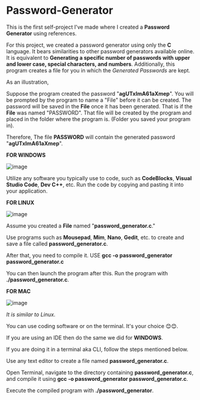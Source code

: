 # Password-Generator
This is the first self-project I've made where I created a **Password Generator** using references.

For this project, we created a password generator using only the **C** language. It bears similarities to other password generators available online. It is equivalent to **Generating a specific number of passwords with upper and lower case, special characters, and numbers**. Additionally, this program creates a file for you in which the _Generated Passwords_ are kept. 

As an illustration,

Suppose the program created the password "**agUTxImA61aXmep**". You will be prompted by the program to name a "File" before it can be created.
The password will be saved in the **File** once it has been generated. That is if the **File** was named "PASSWORD". That file will be created by the program and placed in the folder where the program is. (Folder you saved your program in).  

Therefore, The file **PASSWORD** will contain the generated password "**agUTxImA61aXmep**". 

**FOR WINDOWS** 


![image](https://github.com/Makkkiiii/Password-Generator/assets/148240694/8d509ad9-1d1a-467b-89d0-7d479f42d2d4)



Utilize any software you typically use to code, such as **CodeBlocks**, **Visual Studio Code**, **Dev C++**, etc.
Run the code by copying and pasting it into your application.


**FOR LINUX** 


![image](https://github.com/Makkkiiii/Password-Generator/assets/148240694/87344c86-3469-437f-a53f-cae2531541f8)


Assume you created a **File** named "**password_generator.c**."

Use programs such as **Mousepad**, **Mim**, **Nano**, **Gedit**, etc. to create and save a file called **password_generator.c**.

After that, you need to compile it.
USE **gcc -o password_generator password_generator.c**

You can then launch the program after this.
Run the program with **./password_generator.c**.

**FOR MAC**


![image](https://github.com/Makkkiiii/Password-Generator/assets/148240694/1c970412-db98-4f30-a1bf-b87ae00f8ce3)


_It is similar to Linux._

You can use coding software or on the terminal. It's your choice 😊😊.

If you are using an IDE then do the same we did for **WINDOWS**.

If you are doing it in a terminal aka CLI, follow the steps mentioned below.


Use any text editor to create a file named **password_generator.c**. 

Open Terminal, navigate to the directory containing **password_generator.c**, and compile it using **gcc -o password_generator password_generator.c**.

Execute the compiled program with **./password_generator**.

